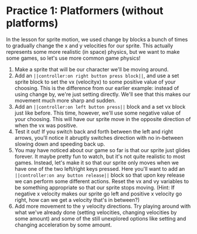 # Practice 1: Platformers (without platforms)

In the lesson for sprite motion, we used change by blocks a bunch of times to gradually change the x and y velocities for our sprite. This actually represents some more realistic (in space) physics, but we want to make some games, so let's use more common game physics!

1. Make a sprite that will be our character we'll be moving around.
2. Add an ``||controller:on right button press block||``, and use a set sprite block to set the vx (velocityx) to some positive value of your choosing.  This is the difference from our earlier example: instead of using change by, we're just setting directly.  We'll see that this makes our movement much more sharp and sudden.
3. Add an ``||controller:on left button press||`` block and a set vx block just like before. This time, however, we'll use some negative value of your choosing. This will have our sprite move in the opposite direction of when the vx was positive.
4. Test it out! If you switch back and forth between the left and right arrows, you'll notice it abruptly switches direction with no in-between slowing down and speeding back up.
5. You may have noticed about our game so far is that our sprite just glides forever. It maybe pretty fun to watch, but it's not quite realistic to most games. Instead, let's make it so that our sprite only moves when we have one of the two left/right keys pressed. Here you'll want to add an ``||controller:on any button release||`` block so that upon key release we can perform some different actions. Reset the vx and vy variables to be something appropriate so that our sprite stops moving. (Hint: If negative x velocity makes our sprite go left and positive x velocity go right, how can we get a velocity that's in between?)
6. Add more movement to the y velocity directions. Try playing around with what we've already done (setting velocities, changing velocities by some amount) and some of the still unexplored options like setting and changing acceleration by some amount.